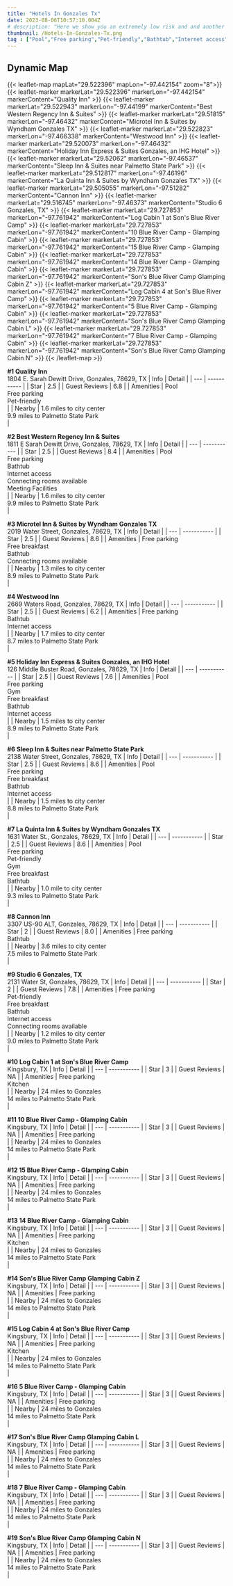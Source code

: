 ```yaml
---
title: "Hotels In Gonzales Tx"
date: 2023-08-06T10:57:10.004Z
# description: "Here we show you an extremely low risk and and another medium risk approach to earn passive income "
thumbnail: /Hotels-In-Gonzales-Tx.png
tag : ["Pool","Free parking","Pet-friendly","Bathtub","Internet access","Connecting rooms available","Meeting Facilities","Free breakfast","Gym","Kitchen"]
---
```


## Dynamic Map
{{< leaflet-map  mapLat="29.522396" mapLon="-97.442154" zoom="8">}}
    {{< leaflet-marker markerLat="29.522396" markerLon="-97.442154" markerContent="Quality Inn" >}}
    {{< leaflet-marker markerLat="29.522943" markerLon="-97.44199" markerContent="Best Western Regency Inn & Suites" >}}
    {{< leaflet-marker markerLat="29.51815" markerLon="-97.46432" markerContent="Microtel Inn & Suites by Wyndham Gonzales TX" >}}
    {{< leaflet-marker markerLat="29.522823" markerLon="-97.466338" markerContent="Westwood Inn" >}}
    {{< leaflet-marker markerLat="29.520073" markerLon="-97.46432" markerContent="Holiday Inn Express & Suites Gonzales, an IHG Hotel" >}}
    {{< leaflet-marker markerLat="29.52062" markerLon="-97.46537" markerContent="Sleep Inn & Suites near Palmetto State Park" >}}
    {{< leaflet-marker markerLat="29.512817" markerLon="-97.46196" markerContent="La Quinta Inn & Suites by Wyndham Gonzales TX" >}}
    {{< leaflet-marker markerLat="29.505055" markerLon="-97.51282" markerContent="Cannon Inn" >}}
    {{< leaflet-marker markerLat="29.516745" markerLon="-97.46373" markerContent="Studio 6 Gonzales, TX" >}}
    {{< leaflet-marker markerLat="29.727853" markerLon="-97.761942" markerContent="Log Cabin 1 at Son's Blue River Camp" >}}
    {{< leaflet-marker markerLat="29.727853" markerLon="-97.761942" markerContent="10 Blue River Camp - Glamping Cabin" >}}
    {{< leaflet-marker markerLat="29.727853" markerLon="-97.761942" markerContent="15 Blue River Camp - Glamping Cabin" >}}
    {{< leaflet-marker markerLat="29.727853" markerLon="-97.761942" markerContent="14 Blue River Camp - Glamping Cabin" >}}
    {{< leaflet-marker markerLat="29.727853" markerLon="-97.761942" markerContent="Son's Blue River Camp Glamping Cabin Z" >}}
    {{< leaflet-marker markerLat="29.727853" markerLon="-97.761942" markerContent="Log Cabin 4 at Son's Blue River Camp" >}}
    {{< leaflet-marker markerLat="29.727853" markerLon="-97.761942" markerContent="5 Blue River Camp - Glamping Cabin" >}}
    {{< leaflet-marker markerLat="29.727853" markerLon="-97.761942" markerContent="Son's Blue River Camp Glamping Cabin L" >}}
    {{< leaflet-marker markerLat="29.727853" markerLon="-97.761942" markerContent="7 Blue River Camp - Glamping Cabin" >}}
    {{< leaflet-marker markerLat="29.727853" markerLon="-97.761942" markerContent="Son's Blue River Camp Glamping Cabin N" >}}
{{< /leaflet-map >}}


**#1 Quality Inn**<br>1804 E. Sarah Dewitt Drive, Gonzales, 78629, TX
| Info | Detail |
| --- | ----------- |
| Star | 2.5 |
| Guest Reviews | 6.8 |
| Amenities | Pool<br>Free parking<br>Pet-friendly<br> |
| Nearby | 1.6 miles to city center<br>9.9 miles to Palmetto State Park<br> |

**#2 Best Western Regency Inn & Suites**<br>1811 E Sarah Dewitt Drive, Gonzales, 78629, TX
| Info | Detail |
| --- | ----------- |
| Star | 2.5 |
| Guest Reviews | 8.4 |
| Amenities | Pool<br>Free parking<br>Bathtub<br>Internet access<br>Connecting rooms available<br>Meeting Facilities<br> |
| Nearby | 1.6 miles to city center<br>9.9 miles to Palmetto State Park<br> |

**#3 Microtel Inn & Suites by Wyndham Gonzales TX**<br>2019 Water Street, Gonzales, 78629, TX
| Info | Detail |
| --- | ----------- |
| Star | 2.5 |
| Guest Reviews | 8.6 |
| Amenities | Free parking<br>Free breakfast<br>Bathtub<br>Connecting rooms available<br> |
| Nearby | 1.3 miles to city center<br>8.9 miles to Palmetto State Park<br> |

**#4 Westwood Inn**<br>2669 Waters Road, Gonzales, 78629, TX
| Info | Detail |
| --- | ----------- |
| Star | 2.5 |
| Guest Reviews | 6.2 |
| Amenities | Free parking<br>Bathtub<br>Internet access<br> |
| Nearby | 1.7 miles to city center<br>8.7 miles to Palmetto State Park<br> |

**#5 Holiday Inn Express & Suites Gonzales, an IHG Hotel**<br>126 Middle Buster Road, Gonzales, 78629, TX
| Info | Detail |
| --- | ----------- |
| Star | 2.5 |
| Guest Reviews | 7.6 |
| Amenities | Pool<br>Free parking<br>Gym<br>Free breakfast<br>Bathtub<br>Internet access<br> |
| Nearby | 1.5 miles to city center<br>8.9 miles to Palmetto State Park<br> |

**#6 Sleep Inn & Suites near Palmetto State Park**<br>2138 Water Street, Gonzales, 78629, TX
| Info | Detail |
| --- | ----------- |
| Star | 2.5 |
| Guest Reviews | 8.6 |
| Amenities | Pool<br>Free parking<br>Free breakfast<br>Bathtub<br>Internet access<br> |
| Nearby | 1.5 miles to city center<br>8.8 miles to Palmetto State Park<br> |

**#7 La Quinta Inn & Suites by Wyndham Gonzales TX**<br>1631 Water St., Gonzales, 78629, TX
| Info | Detail |
| --- | ----------- |
| Star | 2.5 |
| Guest Reviews | 8.6 |
| Amenities | Pool<br>Free parking<br>Pet-friendly<br>Gym<br>Free breakfast<br>Bathtub<br> |
| Nearby | 1.0 mile to city center<br>9.3 miles to Palmetto State Park<br> |

**#8 Cannon Inn**<br>3307 US-90 ALT, Gonzales, 78629, TX
| Info | Detail |
| --- | ----------- |
| Star | 2 |
| Guest Reviews | 8.0 |
| Amenities | Free parking<br>Bathtub<br> |
| Nearby | 3.6 miles to city center<br>7.5 miles to Palmetto State Park<br> |

**#9 Studio 6 Gonzales, TX**<br>2131 Water St, Gonzales, 78629, TX
| Info | Detail |
| --- | ----------- |
| Star | 2 |
| Guest Reviews | 7.8 |
| Amenities | Free parking<br>Pet-friendly<br>Free breakfast<br>Bathtub<br>Internet access<br>Connecting rooms available<br> |
| Nearby | 1.2 miles to city center<br>9.0 miles to Palmetto State Park<br> |

**#10 Log Cabin 1 at Son's Blue River Camp**<br>Kingsbury, TX
| Info | Detail |
| --- | ----------- |
| Star | 3 |
| Guest Reviews | NA |
| Amenities | Free parking<br>Kitchen<br> |
| Nearby | 24 miles to Gonzales<br>14 miles to Palmetto State Park<br> |

**#11 10 Blue River Camp - Glamping Cabin**<br>Kingsbury, TX
| Info | Detail |
| --- | ----------- |
| Star | 3 |
| Guest Reviews | NA |
| Amenities | Free parking<br> |
| Nearby | 24 miles to Gonzales<br>14 miles to Palmetto State Park<br> |

**#12 15 Blue River Camp - Glamping Cabin**<br>Kingsbury, TX
| Info | Detail |
| --- | ----------- |
| Star | 3 |
| Guest Reviews | NA |
| Amenities | Free parking<br> |
| Nearby | 24 miles to Gonzales<br>14 miles to Palmetto State Park<br> |

**#13 14 Blue River Camp - Glamping Cabin**<br>Kingsbury, TX
| Info | Detail |
| --- | ----------- |
| Star | 3 |
| Guest Reviews | NA |
| Amenities | Free parking<br>Kitchen<br> |
| Nearby | 24 miles to Gonzales<br>14 miles to Palmetto State Park<br> |

**#14 Son's Blue River Camp Glamping Cabin Z**<br>Kingsbury, TX
| Info | Detail |
| --- | ----------- |
| Star | 3 |
| Guest Reviews | NA |
| Amenities | Free parking<br> |
| Nearby | 24 miles to Gonzales<br>14 miles to Palmetto State Park<br> |

**#15 Log Cabin 4 at Son's Blue River Camp**<br>Kingsbury, TX
| Info | Detail |
| --- | ----------- |
| Star | 3 |
| Guest Reviews | NA |
| Amenities | Free parking<br>Kitchen<br> |
| Nearby | 24 miles to Gonzales<br>14 miles to Palmetto State Park<br> |

**#16 5 Blue River Camp - Glamping Cabin**<br>Kingsbury, TX
| Info | Detail |
| --- | ----------- |
| Star | 3 |
| Guest Reviews | NA |
| Amenities | Free parking<br> |
| Nearby | 24 miles to Gonzales<br>14 miles to Palmetto State Park<br> |

**#17 Son's Blue River Camp Glamping Cabin L**<br>Kingsbury, TX
| Info | Detail |
| --- | ----------- |
| Star | 3 |
| Guest Reviews | NA |
| Amenities | Free parking<br> |
| Nearby | 24 miles to Gonzales<br>14 miles to Palmetto State Park<br> |

**#18 7 Blue River Camp - Glamping Cabin**<br>Kingsbury, TX
| Info | Detail |
| --- | ----------- |
| Star | 3 |
| Guest Reviews | NA |
| Amenities | Free parking<br> |
| Nearby | 24 miles to Gonzales<br>14 miles to Palmetto State Park<br> |

**#19 Son's Blue River Camp Glamping Cabin N**<br>Kingsbury, TX
| Info | Detail |
| --- | ----------- |
| Star | 3 |
| Guest Reviews | NA |
| Amenities | Free parking<br> |
| Nearby | 24 miles to Gonzales<br>14 miles to Palmetto State Park<br> |

